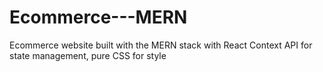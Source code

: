 # Ecommerce---MERN
Ecommerce website built with the MERN stack with React Context API for state management, pure CSS for style
